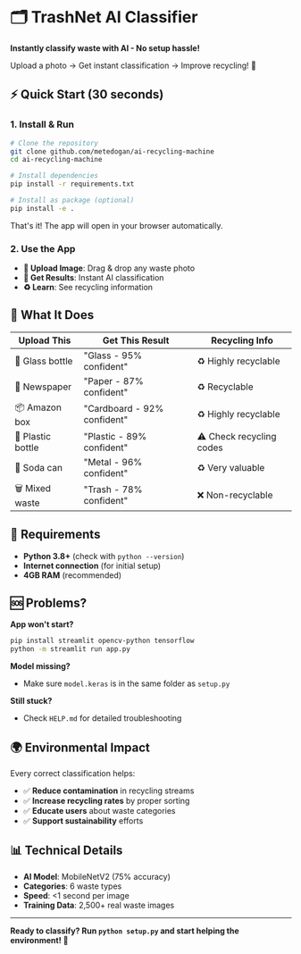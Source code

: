 # 🗂️ TrashNet AI Classifier

**Instantly classify waste with AI - No setup hassle!**

Upload a photo → Get instant classification → Improve recycling! 🌱

## ⚡ Quick Start (30 seconds)

### 1. Install & Run
```bash
# Clone the repository
git clone github.com/metedogan/ai-recycling-machine
cd ai-recycling-machine

# Install dependencies
pip install -r requirements.txt

# Install as package (optional)
pip install -e .
```
That's it! The app will open in your browser automatically.

### 2. Use the App
- **📸 Upload Image**: Drag & drop any waste photo
- **🤖 Get Results**: Instant AI classification
- **♻️ Learn**: See recycling information

## 📱 What It Does

| Upload This | Get This Result | Recycling Info |
|-------------|-----------------|----------------|
| 🍾 Glass bottle | "Glass - 95% confident" | ♻️ Highly recyclable |
| 📄 Newspaper | "Paper - 87% confident" | ♻️ Recyclable |
| 📦 Amazon box | "Cardboard - 92% confident" | ♻️ Highly recyclable |
| 🥤 Plastic bottle | "Plastic - 89% confident" | ⚠️ Check recycling codes |
| 🥫 Soda can | "Metal - 96% confident" | ♻️ Very valuable |
| 🗑️ Mixed waste | "Trash - 78% confident" | ❌ Non-recyclable |

## 🔧 Requirements

- **Python 3.8+** (check with `python --version`)
- **Internet connection** (for initial setup)
- **4GB RAM** (recommended)

## 🆘 Problems?

**App won't start?**
```bash
pip install streamlit opencv-python tensorflow
python -m streamlit run app.py
```

**Model missing?**
- Make sure `model.keras` is in the same folder as `setup.py`

**Still stuck?**
- Check `HELP.md` for detailed troubleshooting

## 🌍 Environmental Impact

Every correct classification helps:
- ✅ **Reduce contamination** in recycling streams
- ✅ **Increase recycling rates** by proper sorting  
- ✅ **Educate users** about waste categories
- ✅ **Support sustainability** efforts

## 📊 Technical Details

- **AI Model**: MobileNetV2 (75% accuracy)
- **Categories**: 6 waste types
- **Speed**: <1 second per image
- **Training Data**: 2,500+ real waste images

---

**Ready to classify? Run `python setup.py` and start helping the environment! 🚀**
